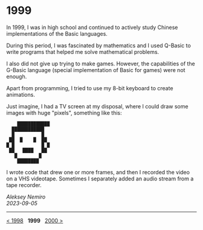 # 1999

In 1999, I was in high school and continued to actively study Chinese implementations of the Basic languages.

During this period, I was fascinated by mathematics and I used Q-Basic to write programs that helped me solve mathematical problems.

I also did not give up trying to make games. However, the capabilities of the G-Basic language (special implementation of Basic for games) were not enough.

Apart from programming, I tried to use my 8-bit keyboard to create animations.

Just imagine, I had a TV screen at my disposal, where I could draw some images with huge "pixels", something like this:

```
    ████████████
  ████████████
  █          █
 ██  █    █  ██
█ █          █ █
 ██   ████   ██
   █        █
    ████████
```

I wrote code that drew one or more frames, and then I recorded the video on a VHS videotape.
Sometimes I separately added an audio stream from a tape recorder.

_Aleksey Nemiro  
2023-09-05_

---
[< 1998](/1998) &nbsp; **1999** &nbsp; [2000 >](/2000)
